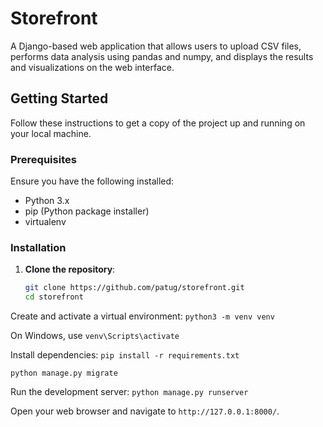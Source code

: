 # Storefront

A Django-based web application that allows users to upload CSV files, performs data analysis using pandas and numpy, and displays the results and visualizations on the web interface.

## Getting Started

Follow these instructions to get a copy of the project up and running on your local machine.

### Prerequisites

Ensure you have the following installed:
- Python 3.x
- pip (Python package installer)
- virtualenv

### Installation

1. **Clone the repository**:
   ```sh
   git clone https://github.com/patug/storefront.git
   cd storefront
Create and activate a virtual environment:
`python3 -m venv venv`

 On Windows, use `venv\Scripts\activate`

Install dependencies:
`pip install -r requirements.txt`

`python manage.py migrate`


Run the development server:
`python manage.py runserver`


Open your web browser and navigate to  `http://127.0.0.1:8000/`.
